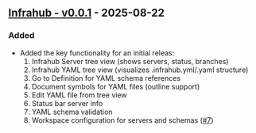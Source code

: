## [Infrahub - v0.0.1](https://github.com/opsmill/infrahub/tree/infrahub-vv0.0.1) - 2025-08-22

### Added

- Added the key functionality for an initial releas:
  1. Infrahub Server tree view (shows servers, status, branches)
  2. Infrahub YAML tree view (visualizes .infrahub.yml/.yaml structure)
  3. Go to Definition for YAML schema references
  4. Document symbols for YAML files (outline support)
  5. Edit YAML file from tree view
  6. Status bar server info
  7. YAML schema validation
  8. Workspace configuration for servers and schemas ([#7](https://github.com/opsmill/infrahub/issues/7))
